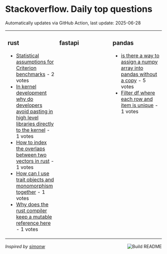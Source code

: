 # Stackoverflow. Daily top questions 

Automatically updates via GitHub Action, last update: <!-- date starts -->2025-06-28<!-- date ends -->


<table><tr><td valign="top" width="33%">

### rust
<!-- rust starts -->
* [Statistical assumptions for Criterion benchmarks](https://stackoverflow.com/questions/79681314/statistical-assumptions-for-criterion-benchmarks) - 2 votes
* [In kernel development why do developers avoid pasting in high level libraries directly to the kernel](https://stackoverflow.com/questions/79681322/in-kernel-development-why-do-developers-avoid-pasting-in-high-level-libraries-d) - 1 votes
* [How to index the overlaps between two vectors in rust](https://stackoverflow.com/questions/79683070/how-to-index-the-overlaps-between-two-vectors-in-rust) - 1 votes
* [How can I use trait objects and monomorphism together](https://stackoverflow.com/questions/79683187/how-can-i-use-trait-objects-and-monomorphism-together) - 1 votes
* [Why does the rust compiler keep a mutable reference here](https://stackoverflow.com/questions/79682152/why-does-the-rust-compiler-keep-a-mutable-reference-here) - 1 votes
<!-- rust ends -->
</td><td valign="top" width="34%">


### fastapi
<!-- fastapi starts -->

<!-- fastapi ends -->
</td><td valign="top" width="34%">


### pandas
<!-- pandas starts -->
* [is there a way to assign a numpy array into pandas without a copy](https://stackoverflow.com/questions/79682250/is-there-a-way-to-assign-a-numpy-array-into-pandas-without-a-copy) - 5 votes
* [Filter df where each row and item is unique](https://stackoverflow.com/questions/79681997/filter-df-where-each-row-and-item-is-unique) - 1 votes
<!-- pandas ends -->
</td></tr></table>

<a href="https://github.com/hp0404/hp0404/actions"><img src="https://github.com/hp0404/hp0404/workflows/Build%20README/badge.svg" align="right" alt="Build README"></a> <p>*Inspired by  [simonw](https://github.com/simonw/simonw)*</p>
